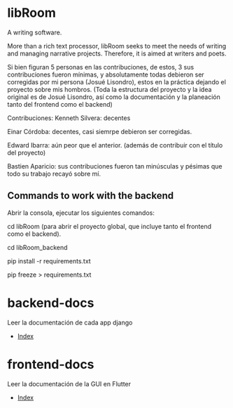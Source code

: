 # libRoom
A writing software.

More than a rich text processor, libRoom seeks to meet the needs of writing and managing narrative projects. Therefore, it is aimed at writers and poets.

Si bien figuran 5 personas en las contribuciones, de estos, 3 sus contribuciones fueron mínimas, y absolutamente todas debieron ser corregidas por mi persona (Josué Lisondro), estos en la práctica dejando el proyecto sobre mis hombros.
(Toda la estructura del proyecto y la idea original es de Josué Lisondro, así como la documentación y la planeación tanto del frontend como el backend)

Contribuciones:
Kenneth Silvera: decentes

Einar Córdoba: decentes, casi siemrpe debieron ser corregidas.

Edward Ibarra: aún peor que el anterior. (además de contribuir con el título del proyecto)

Bastien Aparicio: sus contribuciones fueron tan minúsculas y pésimas que todo su trabajo recayó sobre mí.

## Commands to work with the backend
Abrir la consola, ejecutar los siguientes comandos: 

cd libRoom (para abrir el proyecto global, que incluye tanto el frontend como el backend).

cd libRoom_backend

pip install -r requirements.txt <!--en este documento se listan todas las liberías que se utilizarán en este proyecto, en el mismo se deben incluir las librerías que se vayan instalando en el futuro -->

pip freeze > requirements.txt <!--requirements.txt para actualizarlo cada vez que se instala una nueva librería -->

<!-- traducir antes de entregar el repositorio -->

# backend-docs
Leer la documentación de cada app django
- [Index](backend-docs/index.md)

# frontend-docs
Leer la documentación de la GUI en Flutter
- [Index](frontend-docs/index.md)


